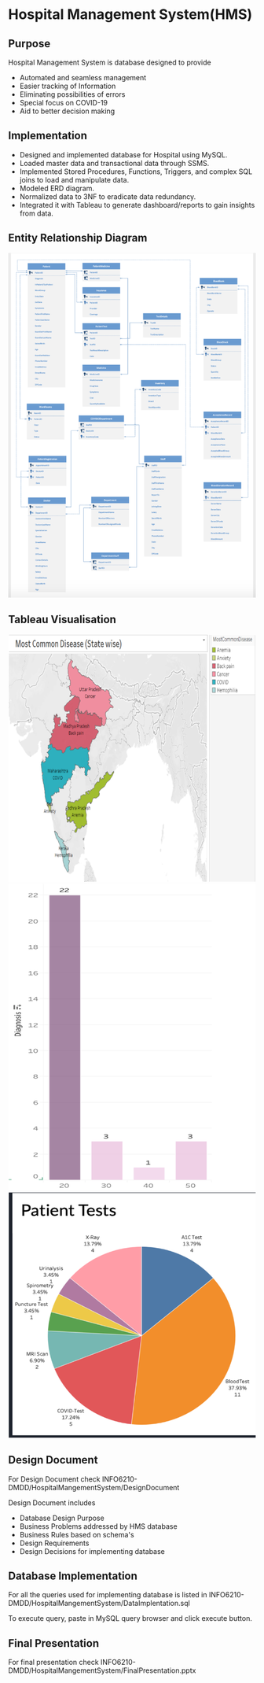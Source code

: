 # Hospital Management System(HMS)

## Purpose

Hospital Management System is database designed to provide 
* Automated and seamless management
* Easier tracking of Information
* Eliminating possibilities of errors
* Special focus on COVID-19 
* Aid to better decision making

## Implementation

* Designed and implemented database for Hospital using MySQL.
* Loaded master data and transactional data through SSMS.
* Implemented Stored Procedures, Functions, Triggers, and complex SQL joins to load and manipulate data.
* Modeled ERD diagram.
* Normalized data to 3NF to eradicate data redundancy.
* Integrated it with Tableau to generate dashboard/reports to gain insights from data.

## Entity Relationship Diagram
![ERD](./HospitalMangementSystem/Screenshots/HMS_ERD.png)

## Tableau Visualisation

![Most Common Disease](./HospitalMangementSystem/Screenshots/Tableau1.png)
![Patients Age Range](./HospitalMangementSystem/Screenshots/Tableau2.png)
![Most Common test assigned to patient](./HospitalMangementSystem/Screenshots/Tableau3.png)


## Design Document

For Design Document check INFO6210-DMDD/HospitalMangementSystem/DesignDocument

Design Document includes
* Database Design Purpose
* Business Problems addressed by HMS database
* Business Rules based on schema's
* Design Requirements
* Design Decisions for implementing database

## Database Implementation

 For all the queries used for implementing database is listed in INFO6210-DMDD/HospitalMangementSystem/DataImplentation.sql

 To execute query, paste in MySQL query browser and click execute button. 

## Final Presentation

For final presentation check INFO6210-DMDD/HospitalMangementSystem/FinalPresentation.pptx








